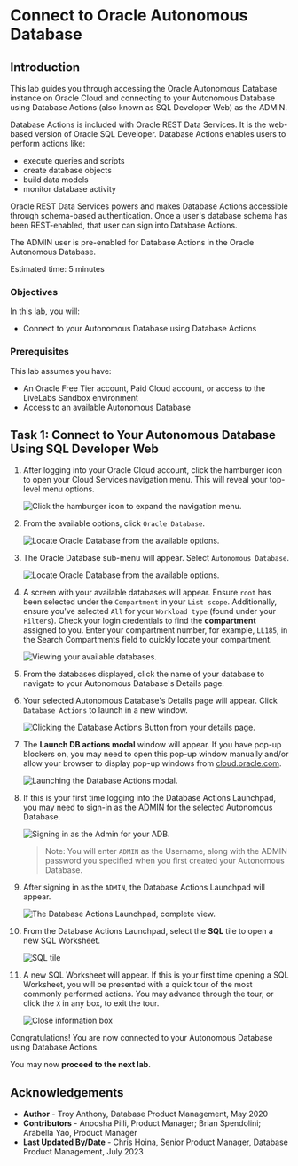# Connect to Oracle Autonomous Database

## Introduction

This lab guides you through accessing the Oracle Autonomous Database instance on Oracle Cloud and connecting to your Autonomous Database using Database Actions (also known as SQL Developer Web) as the ADMIN.

Database Actions is included with Oracle REST Data Services. It is the web-based version of Oracle SQL Developer. Database Actions enables users to perform actions like:

- execute queries and scripts
- create database objects
- build data models
- monitor database activity

Oracle REST Data Services powers and makes Database Actions accessible through schema-based authentication. Once a user's database schema has been REST-enabled, that user can sign into Database Actions.

The ADMIN user is pre-enabled for Database Actions in the Oracle Autonomous Database.

Estimated time: 5 minutes

### Objectives
In this lab, you will:
- Connect to your Autonomous Database using Database Actions

### Prerequisites
This lab assumes you have:
- An Oracle Free Tier account, Paid Cloud account, or access to the LiveLabs Sandbox environment
- Access to an available Autonomous Database

## Task 1: Connect to Your Autonomous Database Using SQL Developer Web

1. After logging into your Oracle Cloud account, click the hamburger icon to open your Cloud Services navigation menu. This will reveal your top-level menu options.

    ![Click the hamburger icon to expand the navigation menu.](./labs/sqldevweb-login/images/navigate-to-hamburger-icon-oci-console.png " ")

2. From the available options, click `Oracle Database`.

    ![Locate Oracle Database from the available options.](./images/navigate-to-oracle-database-from-navigation-menu.png " ")

3. The Oracle Database sub-menu will appear. Select `Autonomous Database`.

    ![Locate Oracle Database from the available options.](./images/select-autonomous-database-from-oci-navigation-sub-menu.png " ")

4. A screen with your available databases will appear. Ensure `root` has been selected under the `Compartment` in your `List scope`. Additionally, ensure you've selected `All` for your `Workload type` (found under your `Filters`). <if type="livelabs">Check your login credentials to find the **compartment** assigned to you. Enter your compartment number, for example, `LL185`, in the Search Compartments field to quickly locate your compartment.</if>

    ![Viewing your available databases.](./images/available-autonomous-databases-view-in-oci.png " ")

5. From the databases displayed, click the name of your database to navigate to your Autonomous Database's Details page.

6. Your selected Autonomous Database's Details page will appear. Click `Database Actions` to launch in a new window.

    ![Clicking the Database Actions Button from your details page.](./images/clicking-database-actions-button-from-selected-database.png " ")

7. The **Launch DB actions modal** window will appear. If you have pop-up blockers on, you may need to open this pop-up window manually and/or allow your browser to display pop-up windows from [cloud.oracle.com](https://cloud.oracle.com).  

    ![Launching the Database Actions modal.](./images/db-actions-modal.png)

8. If this is your first time logging into the Database Actions Launchpad, you may need to sign-in as the ADMIN for the selected Autonomous Database.

    ![Signing in as the Admin for your ADB.](./images/signing-in-to-database-actions-as-admin-user.png " ")

    > Note: You will enter `ADMIN` as the Username, along with the ADMIN password you specified when you first created your Autonomous Database.

9. After signing in as the `ADMIN`, the Database Actions Launchpad will appear.

    ![The Database Actions Launchpad, complete view.](./images/database-actions-launchpad-complete-view.png " ")

10. From the Database Actions Launchpad, select the **SQL** tile to open a new SQL Worksheet.

    ![SQL tile](./images/selecting-sql-worksheet-from-database-actions-launchpad.png " ")

11. A new SQL Worksheet will appear. If this is your first time opening a SQL Worksheet, you will be presented with a quick tour of the most commonly performed actions. You may advance through the tour, or click the `X` in any box, to exit the tour.

    ![Close information box](./images/tour-button-upon-sql-worksheet-first-load-screen.png " ")

Congratulations! You are now connected to your Autonomous Database using Database Actions.

You may now **proceed to the next lab**.

## Acknowledgements

- **Author** - Troy Anthony, Database Product Management, May 2020
- **Contributors** - Anoosha Pilli, Product Manager; Brian Spendolini; Arabella Yao, Product Manager
- **Last Updated By/Date** - Chris Hoina, Senior Product Manager, Database Product Management, July 2023
